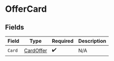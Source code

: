 # OfferCard


## Fields

| Field                                         | Type                                          | Required                                      | Description                                   |
| --------------------------------------------- | --------------------------------------------- | --------------------------------------------- | --------------------------------------------- |
| `Card`                                        | [CardOffer](../../models/shared/cardoffer.md) | :heavy_check_mark:                            | N/A                                           |